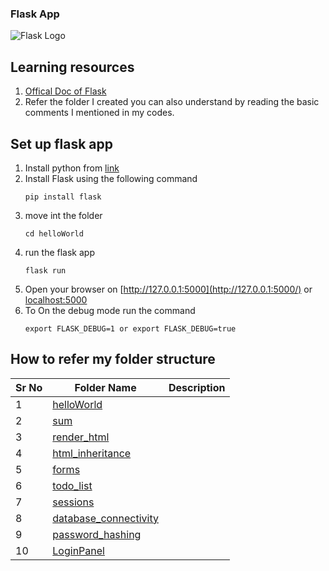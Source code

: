 ### Flask App
![Flask Logo](https://flask.palletsprojects.com/en/1.1.x/_static/flask-icon.png)

## Learning resources
1. [Offical Doc of Flask](https://flask.palletsprojects.com/en/1.1.x/quickstart/)
2. Refer the folder I created you can also understand by reading the basic comments I mentioned in my  codes.

## Set up flask app
1. Install python from [link](https://www.python.org/)
2. Install Flask using the following command
    ```
    pip install flask
    ```
3. move int the folder 
    ``` 
    cd helloWorld
    ```
4.  run the flask app
    ``` 
    flask run
    ```
5. Open your browser on  [http://127.0.0.1:5000](http://127.0.0.1:5000/) or [localhost:5000](localhost:5000)
6. To On the debug mode run the command 
    ```
    export FLASK_DEBUG=1 or export FLASK_DEBUG=true
    ```
## How to refer my folder structure

|Sr No|Folder Name| Description |
|---|---|---|
|1|[helloWorld](https://github.com/oswalgopal/flaskApp/tree/master/helloWorld)||
|2|[sum](https://github.com/oswalgopal/flaskApp/tree/master/sum)||
|3|[render_html](https://github.com/oswalgopal/flaskApp/tree/master/render_html)||
|4|[html_inheritance](https://github.com/oswalgopal/flaskApp/tree/master/html_inheritance)||
|5|[forms](https://github.com/oswalgopal/flaskApp/tree/master/forms)||
|6|[todo_list](https://github.com/oswalgopal/flaskApp/tree/master/todo_list)||
|7|[sessions](https://github.com/oswalgopal/flaskApp/tree/master/sessions)||
|8|[database_connectivity](https://github.com/oswalgopal/flaskApp/tree/master/database_connectivity)||
|9|[password_hashing](https://github.com/oswalgopal/flaskApp/tree/master/password_hashing)||
|10|[LoginPanel](https://github.com/oswalgopal/flaskApp/tree/master/LoginPanel)||